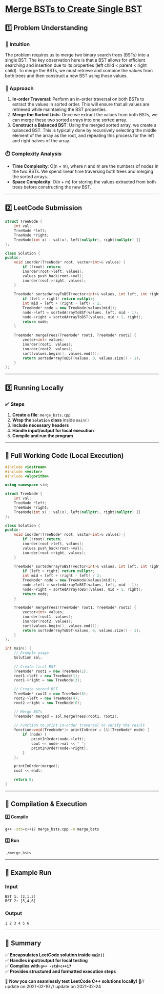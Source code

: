 # **[Merge BSTs to Create Single BST](https://leetcode.com/problems/merge-bsts-to-create-single-bst/description/)**  

## **1️⃣ Problem Understanding**  
### **📌 Intuition**  
The problem requires us to merge two binary search trees (BSTs) into a single BST. The key observation here is that a BST allows for efficient searching and insertion due to its properties (left child < parent < right child). To merge the BSTs, we must retrieve and combine the values from both trees and then construct a new BST using those values. 

### **🚀 Approach**  
1. **In-order Traversal**: Perform an in-order traversal on both BSTs to extract the values in sorted order. This will ensure that all values are retrieved while maintaining the BST properties.
2. **Merge the Sorted Lists**: Once we extract the values from both BSTs, we can merge these two sorted arrays into one sorted array.
3. **Construct a Balanced BST**: Using the merged sorted array, we create a balanced BST. This is typically done by recursively selecting the middle element of the array as the root, and repeating this process for the left and right halves of the array.

### **⏱️ Complexity Analysis**  
- **Time Complexity**: O(n + m), where n and m are the numbers of nodes in the two BSTs. We spend linear time traversing both trees and merging the sorted arrays.
- **Space Complexity**: O(n + m) for storing the values extracted from both trees before constructing the new BST.

---  

## **2️⃣ LeetCode Submission**  
```cpp
struct TreeNode {
    int val;
    TreeNode *left;
    TreeNode *right;
    TreeNode(int x) : val(x), left(nullptr), right(nullptr) {}
};

class Solution {
public:
    void inorder(TreeNode* root, vector<int>& values) {
        if (!root) return;
        inorder(root->left, values);
        values.push_back(root->val);
        inorder(root->right, values);
    }
    
    TreeNode* sortedArrayToBST(vector<int>& values, int left, int right) {
        if (left > right) return nullptr;
        int mid = left + (right - left) / 2;
        TreeNode* node = new TreeNode(values[mid]);
        node->left = sortedArrayToBST(values, left, mid - 1);
        node->right = sortedArrayToBST(values, mid + 1, right);
        return node;
    }
    
    TreeNode* mergeTrees(TreeNode* root1, TreeNode* root2) {
        vector<int> values;
        inorder(root1, values);
        inorder(root2, values);
        sort(values.begin(), values.end());
        return sortedArrayToBST(values, 0, values.size() - 1);
    }
};
```  

---  

## **3️⃣ Running Locally**  
### **✅ Steps**  
1. **Create a file**: `merge_bsts.cpp`  
2. **Wrap the `Solution` class** inside `main()`  
3. **Include necessary headers**  
4. **Handle input/output for local execution**  
5. **Compile and run the program**  

---  

## **📝 Full Working Code (Local Execution)**  
```cpp
#include <iostream>
#include <vector>
#include <algorithm>

using namespace std;

struct TreeNode {
    int val;
    TreeNode *left;
    TreeNode *right;
    TreeNode(int x) : val(x), left(nullptr), right(nullptr) {}
};

class Solution {
public:
    void inorder(TreeNode* root, vector<int>& values) {
        if (!root) return;
        inorder(root->left, values);
        values.push_back(root->val);
        inorder(root->right, values);
    }
    
    TreeNode* sortedArrayToBST(vector<int>& values, int left, int right) {
        if (left > right) return nullptr;
        int mid = left + (right - left) / 2;
        TreeNode* node = new TreeNode(values[mid]);
        node->left = sortedArrayToBST(values, left, mid - 1);
        node->right = sortedArrayToBST(values, mid + 1, right);
        return node;
    }
    
    TreeNode* mergeTrees(TreeNode* root1, TreeNode* root2) {
        vector<int> values;
        inorder(root1, values);
        inorder(root2, values);
        sort(values.begin(), values.end());
        return sortedArrayToBST(values, 0, values.size() - 1);
    }
};

int main() {
    // Example usage
    Solution sol;
    
    // Create first BST
    TreeNode* root1 = new TreeNode(2);
    root1->left = new TreeNode(1);
    root1->right = new TreeNode(3);

    // Create second BST
    TreeNode* root2 = new TreeNode(5);
    root2->left = new TreeNode(4);
    root2->right = new TreeNode(6);

    // Merge BSTs
    TreeNode* merged = sol.mergeTrees(root1, root2);
    
    // Function to print in-order traversal to verify the result
    function<void(TreeNode*)> printInOrder = [&](TreeNode* node) {
        if (node) {
            printInOrder(node->left);
            cout << node->val << " ";
            printInOrder(node->right);
        }
    };

    printInOrder(merged);
    cout << endl;

    return 0;
}
```  

---  

## **🔧 Compilation & Execution**  
#### **1️⃣ Compile**  
```bash
g++ -std=c++17 merge_bsts.cpp -o merge_bsts
```  

#### **2️⃣ Run**  
```bash
./merge_bsts
```  

---  

## **🎯 Example Run**  
### **Input**  
```
BST 1: [2,1,3]
BST 2: [5,4,6]
```  
### **Output**  
```
1 2 3 4 5 6 
```  

---  

## **📌 Summary**  
✅ **Encapsulates LeetCode solution inside `main()`**  
✅ **Handles input/output for local testing**  
✅ **Compiles with `g++ -std=c++17`**  
✅ **Provides structured and formatted execution steps**  

🚀 **Now you can seamlessly test LeetCode C++ solutions locally!** 🚀// update on 2021-02-10
// update on 2021-02-24
